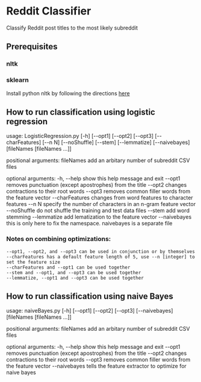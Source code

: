 Reddit Classifier
=================
Classify Reddit post titles to the most likely subreddit

## Prerequisites
### nltk
### sklearn

Install python nltk by following the directions [here](http://www.nltk.org/install.html)

## How to run classification using logistic regression
usage: LogisticRegression.py [-h] [--opt1] [--opt2] [--opt3] [--charFeatures]
                             [--n N] [--noShuffle] [--stem] [--lemmatize]
                             [--naivebayes]
                             [fileNames [fileNames ...]]

positional arguments:
  fileNames       add an arbitary number of subreddit CSV files

optional arguments:
  -h, --help      show this help message and exit
  --opt1          removes punctuation (except apostrophes) from the title
  --opt2          changes contractions to their root words
  --opt3          removes common filler words from the feature vector
  --charFeatures  changes from word features to character features
  --n N           specify the number of characters in an n-gram feature vector
  --noShuffle     do not shuffle the training and test data files
  --stem          add word stemming
  --lemmatize     add lematization to the feature vector
  --naivebayes    this is only here to fix the namespace. naivebayes is a separate file

### Notes on combining optimizations:
    --opt1, --opt2, and --opt3 can be used in conjunction or by themselves
    --charFeatures has a default feature length of 5, use --n [integer] to set the feature size
    --charFeatures and --opt1 can be used together
    --stem and --opt1, and --opt3 can be used together
    --lemmatize, --opt1 and --opt3 can be used together

## How to run classification using naive Bayes
usage: naiveBayes.py [-h] [--opt1] [--opt2] [--opt3] [--naivebayes]
                     [fileNames [fileNames ...]]

positional arguments:
  fileNames     add an arbitary number of subreddit CSV files

optional arguments:
  -h, --help    show this help message and exit
  --opt1        removes punctuation (except apostrophes) from the title
  --opt2        changes contractions to their root words
  --opt3        removes common filler words from the feature vector
  --naivebayes  tells the feature extractor to optimize for naive bayes
